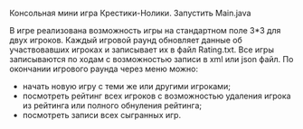 Консольная мини игра Крестики-Нолики.
Запустить Main.java

В игре реализована возможность игры на стандартном поле 3*3 для двух игроков.
Каждый игровой раунд обновляет данные об участвовавших игроках и записывает их в файл Rating.txt.
Все игры записываются по ходам с возможностью записи в xml или json файл.
По окончании игрового раунда через меню можно:
- начать новую игру с теми же или другими игроками;
- посмотреть рейтинг всех игроков с возможностью удаления игрока из рейтинга или полного обнуления рейтинга;
- посмотреть записи всех сыгранных игр.
